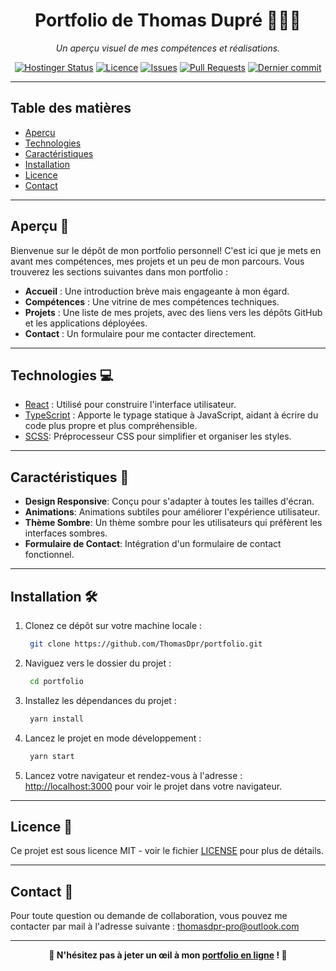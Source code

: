 <div align="center">

# Portfolio de Thomas Dupré 👨🏻‍💻

_Un aperçu visuel de mes compétences et réalisations._



[![Hostinger Status](https://img.shields.io/website-up-down-green-red/https/tdupre.fr.svg?label=hostinger&style=for-the-badge)](https://www.tdupre.fr) [![Licence](https://img.shields.io/github/license/ThomasDpr/portfolio?style=for-the-badge&color=blue)](https://github.com/ThomasDpr/portfolio/blob/main/LICENCE) [![Issues](https://img.shields.io/github/issues/ThomasDpr/portfolio?style=for-the-badge)](https://github.com/ThomasDpr/portfolio/issues) [![Pull Requests](https://img.shields.io/github/issues-pr/ThomasDpr/portfolio?style=for-the-badge&color=blue)](https://github.com/ThomasDpr/portfolio/pulls) [![Dernier commit](https://img.shields.io/github/last-commit/ThomasDpr/portfolio?style=for-the-badge)](https://github.com/ThomasDpr/portfolio/commits/main)


</div>

---

## Table des matières

- [Aperçu](#aperçu-)
- [Technologies](#technologies-)
- [Caractéristiques](#caractéristiques-)
- [Installation](#installation-️)
- [Licence](#licence-)
- [Contact](#contact-)

---

## Aperçu 🎨

Bienvenue sur le dépôt de mon portfolio personnel! C'est ici que je mets en avant mes compétences, mes projets et un peu de mon parcours. Vous trouverez les sections suivantes dans mon portfolio :

- **Accueil** : Une introduction brève mais engageante à mon égard.
- **Compétences** : Une vitrine de mes compétences techniques.
- **Projets** : Une liste de mes projets, avec des liens vers les dépôts GitHub et les applications déployées.
- **Contact** : Un formulaire pour me contacter directement.

---

## Technologies 💻

- [React](https://reactjs.org/) : Utilisé pour construire l'interface utilisateur.
- [TypeScript](https://www.typescriptlang.org/) : Apporte le typage statique à JavaScript, aidant à écrire du code plus propre et plus compréhensible.
- [SCSS](https://sass-lang.com/): Préprocesseur CSS pour simplifier et organiser les styles.

---

## Caractéristiques 🚀

- **Design Responsive**: Conçu pour s'adapter à toutes les tailles d'écran.
- **Animations**: Animations subtiles pour améliorer l'expérience utilisateur.
- **Thème Sombre**: Un thème sombre pour les utilisateurs qui préfèrent les interfaces sombres.
- **Formulaire de Contact**: Intégration d'un formulaire de contact fonctionnel.

---

## Installation 🛠️

1. Clonez ce dépôt sur votre machine locale :
   ```bash
    git clone https://github.com/ThomasDpr/portfolio.git
   ```

2. Naviguez vers le dossier du projet :
   ```bash
    cd portfolio
    ```

3. Installez les dépendances du projet :
   ```bash
    yarn install
    ```
4. Lancez le projet en mode développement :
    ```bash
     yarn start
     ```
5. Lancez votre navigateur et rendez-vous à l'adresse :
[http://localhost:3000](http://localhost:3000) pour voir le projet dans votre navigateur.

---

## Licence 📄

Ce projet est sous licence MIT - voir le fichier [LICENSE](https://github.com/ThomasDpr/portfolio/blob/main/LICENCE) pour plus de détails.

---

## Contact 💌

Pour toute question ou demande de collaboration, vous pouvez me contacter par mail à l'adresse suivante :
[thomasdpr-pro@outlook.com](mailto:thomasdpr-pro@outlook.com)

---
<p align="center">
    <strong>🌟 N'hésitez pas à jeter un œil à mon <a href="https://tdupre.fr">portfolio en ligne</a> ! 🌟</strong>
</p>
